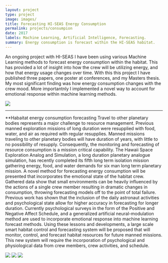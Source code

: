 ```yaml
---
layout: project
type: project
image: images/
title: Forecasting HI-SEAS Energy Consumption
permalink: projects/consumpion
date: 2017
labels: Machine Learning, Artificial Intelligence, Forecasting.
summary: Energy consumption is forecast within the HI-SEAS habitat.
---
```

An ongoing project with HI-SEAS I have been using various Machine Learning methods to forecast energy consumption within the habitat. This has provided a lot of insight into how the crew will be utilizing energy, and how that energy usage changes over time. With this this project I have published three papers, one poster at conferences, and my Masters thesis. My most significant finding was how energy consumption changes with the crew mood. More importantnly I implemented a novel way to account for emotional response within machine learning methods. 

<img class="ui image" src="{{ site.baseurl }}/images/habitat/HAB.png">

<hr>

**Habaitat energy consumption forecasting
Travel to other planetary bodies represents a major challenge to resource management. Previous manned exploration missions of long duration were resupplied with food, water, and air as required with regular resupplies. Manned missions traveling to other planetary bodies will have duration of years, with little to no possibility of resupply. Consequently, the monitoring and forecasting of resource consumption is a mission critical capability. The Hawaii Space Exploration Analog and Simulation, a long duration planetary analogue simulation, has recently completed its fifth long term isolation mission gathering energy, food, and water demands for six man long term planetary mission. A novel method for forecasting energy consumption will be presented that incorporates the emotional state of the habitat crew. Gathered data show that small environments can be heavily influenced by the actions of a single crew member resulting in dramatic changes in consumption, throwing forecasting models off to the point of total failure. Previous work has shown that the inclusion of the daily astronaut activities and psychological state allow for higher accuracy in forecasting for longer duration. Currently psychological surveys in the form of the Positive and Negative Affect Schedule, and a generalized artificial neural-modulation method are used to incorporate emotional response into machine learning forecast methods. Using these lessons and developments, a large scale smart habitat control and forecasting system will be proposed that will monitor, control, and forecast habitat resources for future manned missions. This new system will require the incorporation of psychological and physiological data from crew members, crew activities, and schedule.


<img class="ui image" src="{{ site.baseurl }}/images/habitat/allPie.png">

<img class="ui image" src="{{ site.baseurl }}/images/habitat/sigmoid.png">

<img class="ui image" src="{{ site.baseurl }}/images/habitat/hiseasULIA.png">





